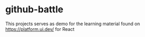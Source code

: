 # github-battle
This projects serves as demo for the learning material found on https://platform.ui.dev/ for React
